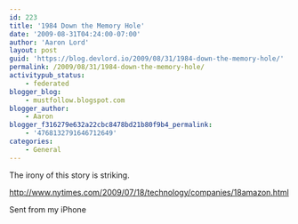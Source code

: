 ```yaml
---
id: 223
title: '1984 Down the Memory Hole'
date: '2009-08-31T04:24:00-07:00'
author: 'Aaron Lord'
layout: post
guid: 'https://blog.devlord.io/2009/08/31/1984-down-the-memory-hole/'
permalink: /2009/08/31/1984-down-the-memory-hole/
activitypub_status:
    - federated
blogger_blog:
    - mustfollow.blogspot.com
blogger_author:
    - Aaron
blogger_f316279e632a22cbc8478bd21b80f9b4_permalink:
    - '4768132791646712649'
categories:
    - General
---
```


The irony of this story is striking.<p><a href="http://www.nytimes.com/2009/07/18/technology/companies/18amazon.html">http://www.nytimes.com/2009/07/18/technology/companies/18amazon.html</a><p>Sent from my iPhone